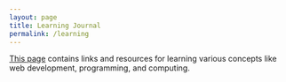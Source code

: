 ```yaml
---
layout: page
title: Learning Journal
permalink: /learning
---
```

[This page](https://ismaeltovar.github.io/learning/) contains links and resources for learning various concepts like web development, programming, and computing.